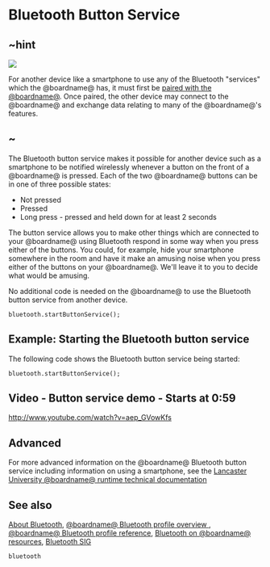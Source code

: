# Bluetooth Button Service 

## ~hint
![](/static/bluetooth/Bluetooth_SIG.png)

For another device like a smartphone to use any of the Bluetooth "services" which the @boardname@ has, it must first be [paired with the @boardname@](/reference/bluetooth/bluetooth-pairing). Once paired, the other device may connect to the @boardname@ and exchange data relating to many of the @boardname@'s features.

## ~

The Bluetooth button service makes it possible for another device such as a smartphone to be notified wirelessly whenever a button on the front of a @boardname@ is pressed. Each of the two @boardname@ buttons can be in one of three possible states:

* Not pressed
* Pressed
* Long press - pressed and held down for at least 2 seconds  

The button service allows you to make other things which are connected to your @boardname@ using Bluetooth respond in some way when you press either of the buttons. You could, for example, hide your smartphone somewhere in the room and have it make an amusing noise when you press either of the buttons on your @boardname@. We'll leave it to you to decide what would be amusing.

No additional code is needed on the @boardname@ to use the Bluetooth button service from another device.

```sig
bluetooth.startButtonService();
```

## Example: Starting the Bluetooth button service

The following code shows the Bluetooth button service being started:

```blocks
bluetooth.startButtonService();
```

## Video - Button service demo - Starts at 0:59

http://www.youtube.com/watch?v=aep_GVowKfs

## Advanced
 
For more advanced information on the @boardname@ Bluetooth button service including information on using a smartphone, see the [Lancaster University @boardname@ runtime technical documentation](http://lancaster-university.github.io/microbit-docs/ble/button-service/)

## See also

[About Bluetooth](/reference/bluetooth/about-bluetooth), [@boardname@ Bluetooth profile overview ](http://lancaster-university.github.io/microbit-docs/ble/profile/), [@boardname@ Bluetooth profile reference](http://lancaster-university.github.io/microbit-docs/resources/bluetooth/microbit-profile-V1.9-Level-2.pdf),  [Bluetooth on @boardname@ resources](http://bluetooth-mdw.blogspot.co.uk/p/bbc-microbit.html), [Bluetooth SIG](https://www.bluetooth.com)

```package
bluetooth
```
